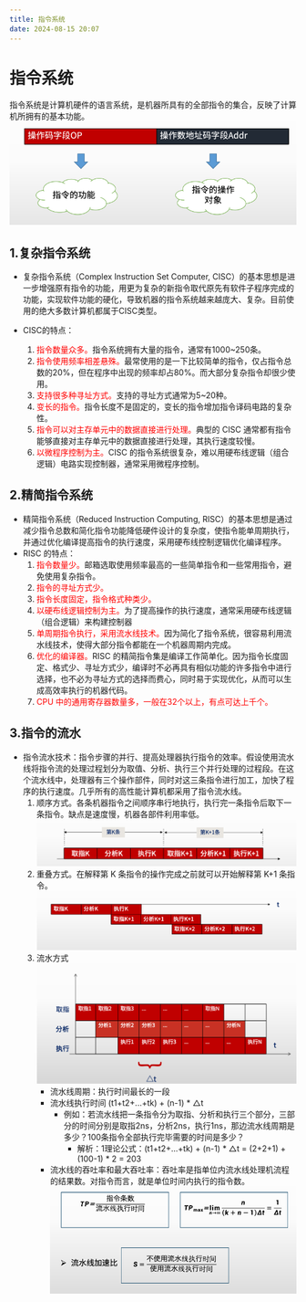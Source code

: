 ```yaml
---
title: 指令系统
date: 2024-08-15 20:07
---
```


# 指令系统

指令系统是计算机硬件的语言系统，是机器所具有的全部指令的集合，反映了计算机所拥有的基本功能。
![指令系统](/指令系统.png)

## 1.复杂指令系统

* 复杂指令系统（Complex Instruction Set Computer, CISC）的基本思想是进一步增强原有指令的功能，用更为复杂的新指令取代原先有软件子程序完成的功能，实现软件功能的硬化，导致机器的指令系统越来越庞大、复杂。目前使用的绝大多数计算机都属于CISC类型。
* CISC的特点：

  1. <span style="color:red">指令数量众多。</span>指令系统拥有大量的指令，通常有1000~250条。
  2. <span style="color:red">指令使用频率相差悬殊。</span>最常使用的是一下比较简单的指令，仅占指令总数的20%，但在程序中出现的频率却占80%。而大部分复杂指令却很少使用。
  3. <span style="color:red">支持很多种寻址方式。</span>支持的寻址方式通常为5~20种。
  4. <span style="color:red">变长的指令。</span>指令长度不是固定的，变长的指令增加指令译码电路的复杂性。
  5. <span style="color:red">指令可以对主存单元中的数据直接进行处理。</span>典型的 CISC 通常都有指令能够直接对主存单元中的数据直接进行处理，其执行速度较慢。
  6. <span style="color:red">以微程序控制为主。</span>CISC 的指令系统很复杂，难以用硬布线逻辑（组合逻辑）电路实现控制器，通常采用微程序控制。

## 2.精简指令系统

* 精简指令系统（Reduced Instruction Computing, RISC）的基本思想是通过减少指令总数和简化指令功能降低硬件设计的复杂度，使指令能单周期执行，并通过优化编译提高指令的执行速度，采用硬布线控制逻辑优化编译程序。
* RISC 的特点：
  1. <span style="color:red">指令数量少。</span>邮箱选取使用频率最高的一些简单指令和一些常用指令，避免使用复杂指令。
  2. <span style="color:red">指令的寻址方式少。</span>
  3. <span style="color:red">指令长度固定，指令格式种类少。</span>
  4. <span style="color:red">以硬布线逻辑控制为主。</span>为了提高操作的执行速度，通常采用硬布线逻辑（组合逻辑）来构建控制器
  5. <span style="color:red">单周期指令执行，采用流水线技术。</span>因为简化了指令系统，很容易利用流水线技术，使得大部分指令都能在一个机器周期内完成。
  6. <span style="color:red">优化的编译器。</span>RISC 的精简指令集是编译工作简单化。因为指令长度固定、格式少、寻址方式少，编译时不必再具有相似功能的许多指令中进行选择，也不必为寻址方式的选择而费心，同时易于实现优化，从而可以生成高效率执行的机器代码。
  7. <span style="color:red">CPU 中的通用寄存器数量多，一般在32个以上，有点可达上千个。</span>

## 3.指令的流水

* 指令流水技术：指令步骤的并行、提高处理器执行指令的效率。假设使用流水线将指令流的处理过程划分为取值、分析、执行三个并行处理的过程段。在这个流水线中，处理器有三个操作部件，同时对这三条指令进行加工，加快了程序的执行速度。几乎所有的高性能计算机都采用了指令流水线。
  1. 顺序方式。各条机器指令之间顺序串行地执行，执行完一条指令后取下一条指令。缺点是速度慢，机器各部件利用率低。
  ![指令流水串行](/指令流水串行.png)
  2. 重叠方式。在解释第 K 条指令的操作完成之前就可以开始解释第 K+1 条指令。
  ![指令流水重叠](/指令流水重叠.png)
  3. 流水方式
  ![指令流水](/指令流水.png)
     * 流水线周期：执行时间最长的一段
     * 流水线执行时间 (t1+t2+...+tk) + (n-1) * △t
       * 例如：若流水线把一条指令分为取指、分析和执行三个部分，三部分的时间分别是取指2ns，分析2ns，执行1ns，那边流水线周期是多少？100条指令全部执行完毕需要的时间是多少？
         * 解析：1理论公式：(t1+t2+...+tk) + (n-1) * △t = (2+2+1) + (100-1) * 2 = 203
     * 流水线的吞吐率和最大吞吐率：吞吐率是指单位内流水线处理机流程的结果数。对指令而言，就是单位时间内执行的指令数。
     ![吞吐率](/吞吐率.png)
